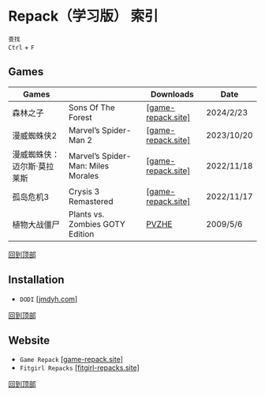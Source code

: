 # Repack（学习版） 索引
`查找`  
`Ctrl` + `F`
## Games
  Games||Downloads|Date
  -|-|-|-
  森林之子|Sons Of The Forest|[[game-repack.site]](https://game-repack.site/2024/05/17/sons-of-the-forest-build-14378241/)|2024/2/23
  漫威蜘蛛侠2|Marvel’s Spider-Man 2|[[game-repack.site]](https://game-repack.site/2024/06/12/marvels-spider-man-2/)|2023/10/20
  漫威蜘蛛侠：迈尔斯·莫拉莱斯|Marvel’s Spider-Man: Miles Morales|[[game-repack.site]](https://game-repack.site/2024/04/23/marvels-spider-man-miles-morales-portable-v2-1012-build-12424782-dlc-included/)|2022/11/18
  孤岛危机3|Crysis 3 Remastered|[[game-repack.site]](https://game-repack.site/2022/11/18/1476-crysis-3-remastered-no-denuvo-multi12-from-10-2-gb-dodi-repack/)|2022/11/17
  植物大战僵尸|Plants vs. Zombies GOTY Edition|[PVZHE](/windows/games/repack/pvzhe.md)|2009/5/6

[回到顶部](#repack学习版-索引)
## Installation 
* `DODI` [[jmdyh.com]](https://www.jmdyh.com/jx/q1pcia)

[回到顶部](#repack学习版-索引)
## Website
* `Game Repack` [[game-repack.site]](https://game-repack.site/)
* `Fitgirl Repacks` [[fitgirl-repacks.site]](https://fitgirl-repacks.site/)

[回到顶部](#repack学习版-索引)